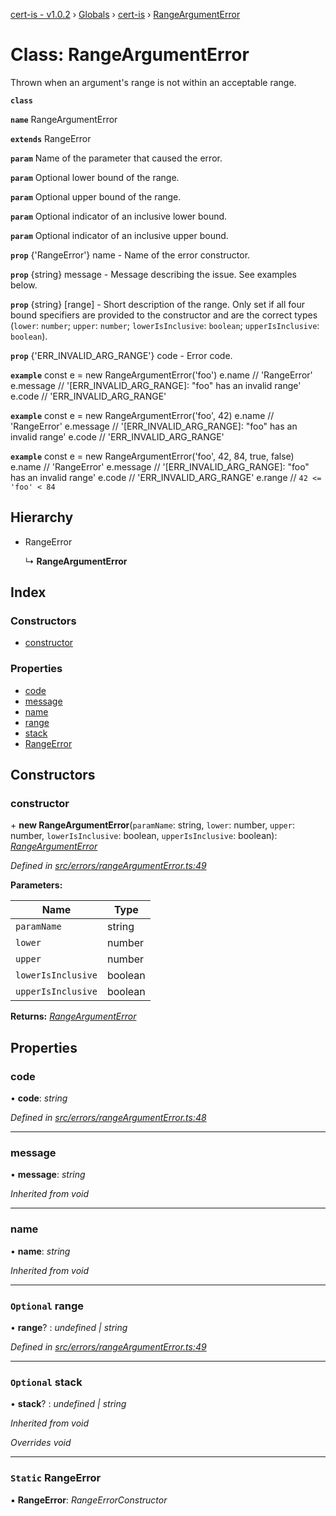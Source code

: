 [cert-is - v1.0.2](../../README.md) › [Globals](../../README.md) › [cert-is](../../README.md) › [RangeArgumentError](cert_is.rangeargumenterror.md)

# Class: RangeArgumentError

Thrown when an argument's range is not within an acceptable range.

**`class`** 

**`name`** RangeArgumentError

**`extends`** RangeError

**`param`** Name of the parameter that caused the error.

**`param`** Optional lower bound of the range.

**`param`** Optional upper bound of the range.

**`param`** Optional indicator of an inclusive lower bound.

**`param`** Optional indicator of an inclusive upper bound.

**`prop`** {'RangeError'} name - Name of the error constructor.

**`prop`** {string}  message   - Message describing the issue. See examples below.

**`prop`** {string} [range]    - Short description of the range. Only set if all
four bound specifiers are provided to the constructor and are the correct
types (`lower`: `number`; `upper`: `number`; `lowerIsInclusive`: `boolean`;
`upperIsInclusive`: `boolean`).

**`prop`** {'ERR_INVALID_ARG_RANGE'} code - Error code.

**`example`** 
const e = new RangeArgumentError('foo')
e.name    // 'RangeError'
e.message // '[ERR_INVALID_ARG_RANGE]: "foo" has an invalid range'
e.code    // 'ERR_INVALID_ARG_RANGE'

**`example`** 
const e = new RangeArgumentError('foo', 42)
e.name    // 'RangeError'
e.message // '[ERR_INVALID_ARG_RANGE]: "foo" has an invalid range'
e.code    // 'ERR_INVALID_ARG_RANGE'

**`example`** 
const e = new RangeArgumentError('foo', 42, 84, true, false)
e.name    // 'RangeError'
e.message // '[ERR_INVALID_ARG_RANGE]: "foo" has an invalid range'
e.code    // 'ERR_INVALID_ARG_RANGE'
e.range   // `42 <= 'foo' < 84`

## Hierarchy

* RangeError

  ↳ **RangeArgumentError**

## Index

### Constructors

* [constructor](cert_is.rangeargumenterror.md#constructor)

### Properties

* [code](cert_is.rangeargumenterror.md#code)
* [message](cert_is.rangeargumenterror.md#message)
* [name](cert_is.rangeargumenterror.md#name)
* [range](cert_is.rangeargumenterror.md#optional-range)
* [stack](cert_is.rangeargumenterror.md#optional-stack)
* [RangeError](cert_is.rangeargumenterror.md#static-rangeerror)

## Constructors

### constructor

\+ **new RangeArgumentError**(`paramName`: string, `lower`: number, `upper`: number, `lowerIsInclusive`: boolean, `upperIsInclusive`: boolean): *[RangeArgumentError](cert_is.rangeargumenterror.md)*

*Defined in [src/errors/rangeArgumentError.ts:49](src/errors/rangeArgumentError.ts#L49)*

**Parameters:**

Name | Type |
------ | ------ |
`paramName` | string |
`lower` | number |
`upper` | number |
`lowerIsInclusive` | boolean |
`upperIsInclusive` | boolean |

**Returns:** *[RangeArgumentError](cert_is.rangeargumenterror.md)*

## Properties

### code

• **code**: *string*

*Defined in [src/errors/rangeArgumentError.ts:48](src/errors/rangeArgumentError.ts#L48)*

___

### message

• **message**: *string*

*Inherited from void*

___

### name

• **name**: *string*

*Inherited from void*

___

### `Optional` range

• **range**? : *undefined | string*

*Defined in [src/errors/rangeArgumentError.ts:49](src/errors/rangeArgumentError.ts#L49)*

___

### `Optional` stack

• **stack**? : *undefined | string*

*Inherited from void*

*Overrides void*

___

### `Static` RangeError

▪ **RangeError**: *RangeErrorConstructor*

